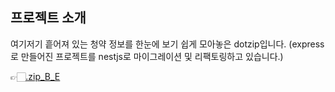 ## 프로젝트 소개

여기저기 흩어져 있는 청약 정보를 한눈에 보기 쉽게 모아놓은 dotzip입니다. (express로 만들어진 프로젝트를 nestjs로 마이그레이션 및 리팩토링하고 있습니다.)
<!-- github repository 주소 첨부 -->
👉🏻[.zip_B_E](https://github.com/knowave/.zip_B_E)